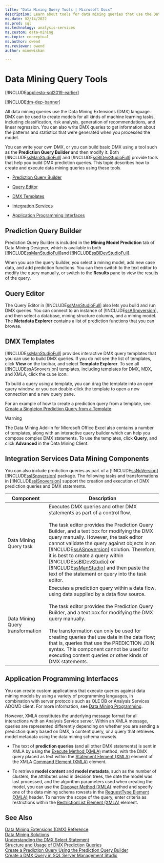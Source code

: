 ```yaml
---
title: "Data Mining Query Tools | Microsoft Docs"
description: Learn about tools for data mining queries that use the Data Mining Extensions language, such as the Prediction Query Builder and Query Editor.
ms.date: 02/14/2022
ms.prod: sql
ms.technology: analysis-services
ms.custom: data-mining
ms.topic: conceptual
ms.author: owend
ms.reviewer: owend
author: minewiskan

---
```

# Data Mining Query Tools
[!INCLUDE[appliesto-sql2019-earlier](../includes/appliesto-sql2019-earlier.md)]

[!INCLUDE[dm-dep-banner](../includes/dm-dep-banner.md)]

  All data mining queries use the Data Mining Extensions (DMX) language. DMX can be used to create models for all kinds of machine learning tasks, including classification, risk analysis, generation of recommendations, and linear regression. You can also write DMX queries to get information about the patterns and statistics that were generated when you processed the model.  
  
 You can write your own DMX, or you can build basic DMX using a tool such as the **Prediction Query Builder** and then modify it. Both [!INCLUDE[ssManStudioFull](../includes/ssmanstudiofull-md.md)] and [!INCLUDE[ssBIDevStudioFull](../includes/ssbidevstudiofull-md.md)] provide tools that help you build DMX prediction queries. This topic describes how to create and execute data mining queries using these tools.  
  
-   [Prediction Query Builder](#bkmk_Builder)  
  
-   [Query Editor](#bkmk_QueryEditor)  
  
-   [DMX Templates](#bkmk_Templates)  
  
-   [Integration Services](#bkmk_SSIS)  
  
-   [Application Programming Interfaces](#bkmk_API)  
  
##  <a name="bkmk_Builder"></a> Prediction Query Builder  
 Prediction Query Builder is included in the **Mining Model Prediction** tab of Data Mining Designer, which is available in both [!INCLUDE[ssManStudioFull](../includes/ssmanstudiofull-md.md)]and [!INCLUDE[ssBIDevStudioFull](../includes/ssbidevstudiofull-md.md)].  
  
 When you use the query builder, you select a mining model, add new case data, and add prediction functions. You can then switch to the text editor to modify the query manually, or switch to the **Results** pane to view the results of the query.  
  
##  <a name="bkmk_QueryEditor"></a> Query Editor  
 The Query Editor in [!INCLUDE[ssManStudioFull](../includes/ssmanstudiofull-md.md)] also lets you build and run DMX queries. You can connect to an instance of [!INCLUDE[ssASnoversion](../includes/ssasnoversion-md.md)], and then select a database, mining structure columns, and a mining model. The **Metadata Explorer** contains a list of prediction functions that you can browse.  
  
##  <a name="bkmk_Templates"></a> DMX Templates  
 [!INCLUDE[ssManStudioFull](../includes/ssmanstudiofull-md.md)] provides interactive DMX query templates that you can use to build DMX queries. If you do not see the list of templates, click **View** on the toolbar, and select **Template Explorer**. To see all [!INCLUDE[ssASnoversion](../includes/ssasnoversion-md.md)] templates, including templates for DMX, MDX, and XMLA, click the cube icon.  
  
 To build a query using a template, you can drag the template into an open query window, or you can double-click the template to open a new connection and a new query pane.  
  
 For an example of how to create a prediction query from a template, see [Create a Singleton Prediction Query from a Template](../../analysis-services/data-mining/create-a-singleton-prediction-query-from-a-template.md).  
  
> [!WARNING]  
>  The Data Mining Add-in for Microsoft Office Excel also contains a number of templates, along with an interactive query builder which can help you compose complex DMX statements. To use the templates, click **Query**, and click **Advanced** in the Data Mining Client.  
  
##  <a name="bkmk_SSIS"></a> Integration Services Data Mining Components  
 You can also include prediction queries as part of a [!INCLUDE[ssNoVersion](../includes/ssnoversion-md.md)] [!INCLUDE[ssISnoversion](../includes/ssisnoversion-md.md)] package. The following tasks and transformations in [!INCLUDE[ssISnoversion](../includes/ssisnoversion-md.md)] support the creation and execution of DMX prediction queries and DMX statements.  
  
|Component|Description|  
|---------------|-----------------|  
|Data Mining Query task|Executes DMX queries and other DMX statements as part of a control flow.<br /><br /> The task editor provides the Prediction Query Builder, and a text box for modifying the DMX query manually. However, the task editor cannot validate the query against objects in an [!INCLUDE[ssASnoversion](../includes/ssasnoversion-md.md)] solution. Therefore, it is best to create a query within [!INCLUDE[ssBIDevStudio](../includes/ssbidevstudio-md.md)] or [!INCLUDE[ssManStudio](../includes/ssmanstudio-md.md)] and then paste the text of the statement or query into the task editor.|  
|Data Mining Query transformation|Executes a prediction query within a data flow, using data supplied by a data flow source.<br /><br /> The task editor provides the Prediction Query Builder, and a text box for modifying the DMX query manually.<br /><br /> The transformation can only be used for creating queries that use data in the data flow; that is, queries that use the PREDICTION JOIN syntax. This component cannot be used for executing content queries or other kinds of DMX statements.|  
  
##  <a name="bkmk_API"></a> Application Programming Interfaces  
 You can create custom applications that execute queries against data mining models by using a variety of programming languages, in combination with server protocols such as OLE DB or Analysis Services ADOMD client. For more information, see [Data Mining Programming](../../analysis-services/data-mining/data-mining-programming.md).  
  
 However, XMLA constitutes the underlying message format for all interactions with an Analysis Service server. Within an XMLA message, queries are represented differently depending on whether you are sending a prediction query based on DMX, a content query, or a query that retrieves model metadata using the data mining schema rowsets.  
  
-   The text of **prediction queries** (and all other DMX statements) is sent in XMLA by using the [Execute Method &#40;XMLA&#41;](../xmla/xml-elements-methods-execute.md) method, with the DMX query placed as text within the [Statement Element &#40;XMLA&#41;](../xmla/xml-elements-commands/statement-element-xmla.md) element of the XMLA [Command Element &#40;XMLA&#41;](../xmla/xml-elements-properties/command-element-xmla.md) element.  
  
-   To retrieve **model content** and **model metadata**, such as the number of clusters, the attributes used in decision trees, the date the model was last processed, and the algorithm parameters used when creating the model, you can use the [Discover Method &#40;XMLA&#41;](../xmla/xml-elements-methods-discover.md) method and specify one of the data mining schema rowsets in the [RequestType Element &#40;XMLA&#41;](../xmla/xml-elements-properties/requesttype-element-xmla.md) header. To narrow the scope of the query, enter criteria as restrictions within the [RestrictionList Element &#40;XMLA&#41;](../xmla/xml-elements-properties/restrictionlist-element-xmla.md) element.  
  
## See Also  
 [Data Mining Extensions &#40;DMX&#41; Reference](/sql/dmx/data-mining-extensions-dmx-reference)   
 [Data Mining Solutions](../../analysis-services/data-mining/data-mining-solutions.md)   
 [Understanding the DMX Select Statement](/sql/dmx/understanding-the-dmx-select-statement)   
 [Structure and Usage of DMX Prediction Queries](/sql/dmx/structure-and-usage-of-dmx-prediction-queries)   
 [Create a Prediction Query Using the Prediction Query Builder](../../analysis-services/data-mining/create-a-prediction-query-using-the-prediction-query-builder.md)   
 [Create a DMX Query in SQL Server Management Studio](../../analysis-services/data-mining/create-a-dmx-query-in-sql-server-management-studio.md)  
  

